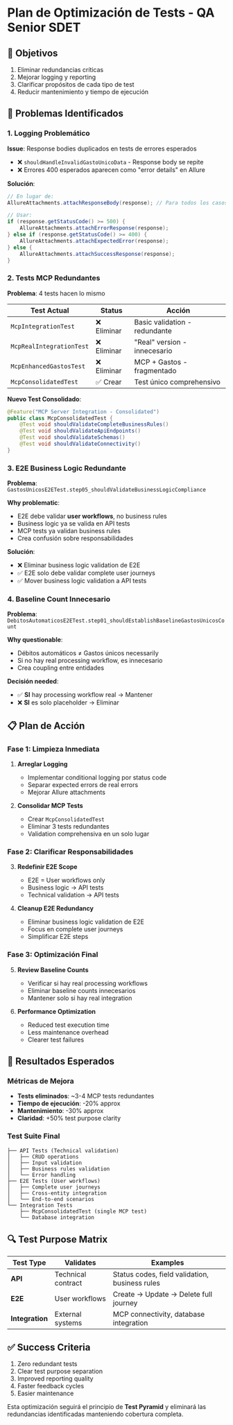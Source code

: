 # Plan de Optimización de Tests - QA Senior SDET

## 🎯 Objetivos
1. Eliminar redundancias críticas
2. Mejorar logging y reporting 
3. Clarificar propósitos de cada tipo de test
4. Reducir mantenimiento y tiempo de ejecución

## 🚨 Problemas Identificados

### 1. Logging Problemático
**Issue**: Response bodies duplicados en tests de errores esperados
- ❌ `shouldHandleInvalidGastoUnicoData` - Response body se repite
- ❌ Errores 400 esperados aparecen como "error details" en Allure

**Solución**:
```java
// En lugar de:
AllureAttachments.attachResponseBody(response); // Para todos los casos

// Usar:
if (response.getStatusCode() >= 500) {
    AllureAttachments.attachErrorResponse(response);
} else if (response.getStatusCode() >= 400) {
    AllureAttachments.attachExpectedError(response);
} else {
    AllureAttachments.attachSuccessResponse(response);
}
```

### 2. Tests MCP Redundantes
**Problema**: 4 tests hacen lo mismo

| Test Actual | Status | Acción |
|-------------|--------|---------|
| `McpIntegrationTest` | ❌ Eliminar | Basic validation - redundante |
| `McpRealIntegrationTest` | ❌ Eliminar | "Real" version - innecesario |
| `McpEnhancedGastosTest` | ❌ Eliminar | MCP + Gastos - fragmentado |
| `McpConsolidatedTest` | ✅ Crear | Test único comprehensivo |

**Nuevo Test Consolidado**:
```java
@Feature("MCP Server Integration - Consolidated")
public class McpConsolidatedTest {
    @Test void shouldValidateCompleteBusinessRules()
    @Test void shouldValidateApiEndpoints()  
    @Test void shouldValidateSchemas()
    @Test void shouldValidateConnectivity()
}
```

### 3. E2E Business Logic Redundante
**Problema**: `GastosUnicosE2ETest.step05_shouldValidateBusinessLogicCompliance`

**Why problematic**:
- E2E debe validar **user workflows**, no business rules
- Business logic ya se valida en API tests
- MCP tests ya validan business rules
- Crea confusión sobre responsabilidades

**Solución**: 
- ❌ Eliminar business logic validation de E2E
- ✅ E2E solo debe validar complete user journeys
- ✅ Mover business logic validation a API tests

### 4. Baseline Count Innecesario 
**Problema**: `DebitosAutomaticosE2ETest.step01_shouldEstablishBaselineGastosUnicosCount`

**Why questionable**:
- Débitos automáticos ≠ Gastos únicos necessarily
- Si no hay real processing workflow, es innecesario
- Crea coupling entre entidades

**Decisión needed**: 
- ✅ **SI** hay processing workflow real → Mantener
- ❌ **SI** es solo placeholder → Eliminar

## 📋 Plan de Acción

### Fase 1: Limpieza Inmediata
1. **Arreglar Logging**
   - Implementar conditional logging por status code
   - Separar expected errors de real errors
   - Mejorar Allure attachments

2. **Consolidar MCP Tests**
   - Crear `McpConsolidatedTest`
   - Eliminar 3 tests redundantes
   - Validation comprehensiva en un solo lugar

### Fase 2: Clarificar Responsabilidades  
3. **Redefinir E2E Scope**
   - E2E = User workflows only
   - Business logic → API tests
   - Technical validation → API tests

4. **Cleanup E2E Redundancy**
   - Eliminar business logic validation de E2E
   - Focus en complete user journeys
   - Simplificar E2E steps

### Fase 3: Optimización Final
5. **Review Baseline Counts**
   - Verificar si hay real processing workflows
   - Eliminar baseline counts innecesarios
   - Mantener solo si hay real integration

6. **Performance Optimization**
   - Reduced test execution time
   - Less maintenance overhead
   - Clearer test failures

## 🎯 Resultados Esperados

### Métricas de Mejora
- **Tests eliminados**: ~3-4 MCP tests redundantes
- **Tiempo de ejecución**: -20% approx
- **Mantenimiento**: -30% approx  
- **Claridad**: +50% test purpose clarity

### Test Suite Final
```
├── API Tests (Technical validation)
│   ├── CRUD operations
│   ├── Input validation  
│   ├── Business rules validation
│   └── Error handling
├── E2E Tests (User workflows)
│   ├── Complete user journeys
│   ├── Cross-entity integration
│   └── End-to-end scenarios
└── Integration Tests
    ├── McpConsolidatedTest (single MCP test)
    └── Database integration
```

## 🔍 Test Purpose Matrix

| Test Type | Validates | Examples |
|-----------|-----------|----------|
| **API** | Technical contract | Status codes, field validation, business rules |
| **E2E** | User workflows | Create → Update → Delete full journey |
| **Integration** | External systems | MCP connectivity, database integration |

## ✅ Success Criteria
1. Zero redundant tests
2. Clear test purpose separation  
3. Improved reporting quality
4. Faster feedback cycles
5. Easier maintenance

Esta optimización seguirá el principio de **Test Pyramid** y eliminará las redundancias identificadas manteniendo cobertura completa.